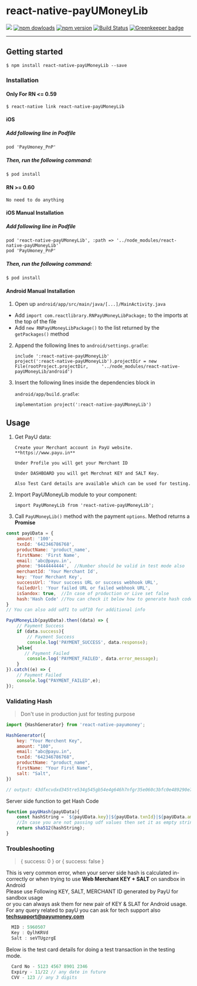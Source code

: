 # react-native-payUMoneyLib

<img src='https://img.shields.io/badge/license-MIT-blue.svg' />  <a href="https://www.npmjs.com/package/react-native-payUMoneyLib"><img alt="npm dowloads" src="https://img.shields.io/npm/dm/react-native-payUMoneyLib.svg"/></a> <a href="https://www.npmjs.com/package/react-native-payUMoneyLib"><img alt="npm version" src="https://badge.fury.io/js/react-native-payUMoneyLib.svg"/></a> [![Build Status](https://travis-ci.org/sanmish16/react-native-payUMoneyLib.svg?branch=master)](https://travis-ci.org/sanmish16/react-native-payUMoneyLib) [![Greenkeeper badge](https://badges.greenkeeper.io/sanmish16/react-native-payUMoneyLib.svg)](https://greenkeeper.io/)

-----
## Getting started

`$ npm install react-native-payUMoneyLib --save`

### Installation

#### Only For RN <= 0.59

`$ react-native link react-native-payUMoneyLib`


#### iOS

##### Add following line in Podfile

`pod 'PayUmoney_PnP'`

##### Then, run the following command:

`$ pod install`

#### RN >= 0.60

`No need to do anything`

#### iOS Manual Installation

##### Add following line in Podfile


```
pod 'react-native-payUMoneyLib', :path => '../node_modules/react-native-payUMoneyLib'`
pod 'PayUmoney_PnP'
```
##### Then, run the following command:

`$ pod install`

#### Android Manual Installation

1. Open up `android/app/src/main/java/[...]/MainActivity.java`
  - Add `import com.reactlibrary.RNPayUMoneyLibPackage;` to the imports at the top of the file
  - Add `new RNPayUMoneyLibPackage()` to the list returned by the `getPackages()` method
2. Append the following lines to `android/settings.gradle`:
  	```
  	include ':react-native-payUMoneyLib'
  	project(':react-native-payUMoneyLib').projectDir = new File(rootProject.projectDir, 	'../node_modules/react-native-payUMoneyLib/android')
  	```
3. Insert the following lines inside the dependencies block in 

    `android/app/build.gradle`:
    
  	```
    implementation project(':react-native-payUMoneyLib')
  	```

## Usage
1. Get PayU data:
    ````
   Create your Merchant account in PayU website. **https://www.payu.in**
   
   Under Profile you will get your Merchant ID
   
   Under DASHBOARD you will get Merchnat KEY and SALT Key.
   
   Also Test Card details are available which can be used for testing.
   ````
1. Import PayUMoneyLib module to your component:

     ```
     import PayUMoneyLib from 'react-native-payUMoneyLib';
     ```
 
 2. Call `PayUMoneyLib()` method with the payment `options`. Method
 returns a **Promise** 
 ```js
 const payUData = {
     amount: '100',
     txnId: '642346786768',
     productName: 'product_name',
     firstName: 'First Name',
     email: 'abc@payu.in',
     phone: '9444444444',  //Number should be valid in test mode also
     merchantId: 'Your Merchant Id',
     key: 'Your Merchant Key',
     successUrl: 'Your success URL or success webhook URL',
     failedUrl: 'Your failed URL or failed webhook URL',
     isSandox: true,  //In case of production or Live set false
     hash:'Hash Code' //You can check it below how to generate hash code,
 }
 // You can also add udf1 to udf10 for additional info

 PayUMoneyLib(payUData).then((data) => {
     // Payment Success
     if (data.success){
         // Payment Success
         console.log('PAYMENT_SUCCESS', data.response);
     }else{
        // Payment Failed
         console.log('PAYMENT_FAILED', data.error_message);
     }
 }).catch((e) => {
     // Payment Failed
     console.log("PAYMENT_FAILED",e);
 });
 ```
 
 ### Validating Hash
 > Don't use in production just for testing purpose
 
 ```js
 import {HashGenerator} from 'react-native-payumoney';
 
 HashGenerator({
     key: "Your Merchent Key",
     amount: "100",
     email: "abc@payu.in",
     txnId: "642346786768",
     productName: "product_name",
     firstName: "Your First Name",
     salt: "Salt",
 })
 
 // output: 43dfxcvdxd345tre534g545gb54e4g646h7nfgr35e060c3bfc0e489290e7c902750d5db3fc8be2f180daf4d534d7b9bef46fa0158a4c8a057b61
 ```
 
 Server side function to get Hash Code
 
 ```js
 function payUHash(payUData){
     const hashString = `${payUData.key}|${payUData.txnId}|${payUData.amount}|${payUData.productName}|${payUData.firstName}|${payUData.email}|${payUData.udf1}|${payUData.udf2}|${payUData.udf3}|${payUData.udf4}|${payUData.udf5}|${payUData.udf6}|${payUData.udf7}|${payUData.udf8}|${payUData.udf9}|${payUData.udf10}|${payUData.salt}`;
     //In case you are not passing udf values then set it as empty string 
     return sha512(hashString);
 }
 
 ```
 
 ### Troubleshooting    
 > { success: 0 } or { success: false }
 
 This is very common error, when your server side hash is calculated in-correctly or
 when trying to use **Web Merchant KEY + SALT** on sandbox in Android  
 Please use Following KEY, SALT, MERCHANT ID generated by PayU for sandbox usage  
 or you can always ask them for new pair of KEY & SLAT for Android usage. For any query
 related to payU you can ask for tech support also **techsupport@payumoney.com**
 
 ```js
   MID : 5960507
   Key : QylhKRVd
   Salt : seVTUgzrgE
 ```
 
 Below is the test card details for doing a test transaction in the testing mode.
 
 ```js
   Card No - 5123 4567 8901 2346
   Expiry - 11/22 // any date in future
   CVV - 123 // any 3 digits
 ```

